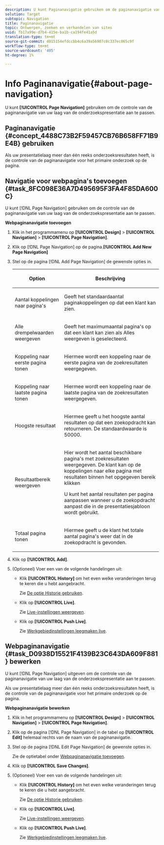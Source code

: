 ```yaml
---
description: U kunt Paginanavigatie gebruiken om de paginanavigatie van uw laag van de onderzoekspresentatie aan te passen.
solution: Target
subtopic: Navigation
title: Paginanavigatie
topic: Ontwerpen, zoeken en verhandelen van sites
uuid: fb17a99e-d7b4-415e-ba1b-ca194fe41a5d
translation-type: tm+mt
source-git-commit: d015154efdccbb4c6a39a56907c0c337ec065c9f
workflow-type: tm+mt
source-wordcount: '405'
ht-degree: 1%

---
```



# Info Paginanavigatie{#about-page-navigation}

U kunt **[!UICONTROL Page Navigation]** gebruiken om de controle van de paginanavigatie van uw laag van de onderzoekspresentatie aan te passen.

## Paginanavigatie {#concept_4488C73B2F59457CB76B658FF71B9E4B} gebruiken

Als uw presentatielaag meer dan één reeks onderzoeksresultaten heeft, is de controle van de paginanavigatie voor het primaire onderzoek op de pagina.

## Navigatie voor webpagina&#39;s toevoegen {#task_8FC098E36A7D495695F3FA4F85DA600C}

U kunt [!DNL Page Navigation] gebruiken om de controle van de paginanavigatie van uw laag van de onderzoekspresentatie aan te passen.

<!-- 

t_configuring_web_page_navigation.xml

 -->

**Webpaginanavigatie toevoegen**

1. Klik in het programmamenu op **[!UICONTROL Design]** > **[!UICONTROL Navigation]** > **[!UICONTROL Page Navigation]**.
1. Klik op [!DNL Page Navigation] op de pagina.**[!UICONTROL Add New Page Navigation]**
1. Stel op de pagina [!DNL Add Page Navigation] de gewenste opties in.

   <!-- 
   r_page_navigation_options.xml
   -->

   <table> 
    <thead> 
      <tr> 
      <th colname="col1" class="entry"> <p>Option </p> </th> 
      <th colname="col2" class="entry"> <p>Beschrijving </p> </th> 
      </tr> 
    </thead>
    <tbody> 
      <tr> 
      <td colname="col1"> <p>Aantal koppelingen naar pagina's </p> </td> 
      <td colname="col2"> <p> Geeft het standaardaantal paginakoppelingen op dat een klant kan zien. </p> </td> 
      </tr> 
      <tr> 
      <td colname="col1"> <p>Alle drempelwaarden weergeven </p> </td> 
      <td colname="col2"> <p>Geeft het maximumaantal pagina's op dat een klant kan zien als <span class="uicontrol"> Alles weergeven</span> is geselecteerd. </p> </td> 
      </tr> 
      <tr> 
      <td colname="col1"> <p>Koppeling naar eerste pagina tonen </p> </td> 
      <td colname="col2"> <p>Hiermee wordt een koppeling naar de eerste pagina van de zoekresultaten weergegeven. </p> </td> 
      </tr> 
      <tr> 
      <td colname="col1"> <p>Koppeling naar laatste pagina tonen </p> </td> 
      <td colname="col2"> <p> Hiermee wordt een koppeling naar de laatste pagina van de zoekresultaten weergegeven. </p> </td> 
      </tr> 
      <tr> 
      <td colname="col1"> <p>Hoogste resultaat </p> </td> 
      <td colname="col2"> <p>Hiermee geeft u het hoogste aantal resultaten op dat een zoekopdracht kan retourneren. De standaardwaarde is 50000. </p> </td> 
      </tr> 
      <tr> 
      <td colname="col1"> <p>Resultaatbereik weergeven </p> </td> 
      <td colname="col2"> <p>Hier wordt het aantal beschikbare pagina's met zoekresultaten weergegeven. De klant kan op de koppelingen naar elke pagina met resultaten binnen het opgegeven bereik klikken </p> <p> U kunt het aantal resultaten per pagina aanpassen wanneer u de zoekopdracht aanpast die in de presentatiesjabloon wordt gebruikt. </p> </td> 
      </tr> 
      <tr> 
      <td colname="col1"> <p>Totaal pagina tonen </p> </td> 
      <td colname="col2"> <p>Hiermee geeft u de klant het totale aantal pagina's weer dat in de zoekopdracht is gevonden. </p> </td> 
      </tr> 
    </tbody> 
    </table>

1. Klik op **[!UICONTROL Add]**.
1. (Optioneel) Voer een van de volgende handelingen uit:

   * Klik **[!UICONTROL History]** om het even welke veranderingen terug te keren die u hebt aangebracht.

      Zie [De optie Historie gebruiken](../t-using-the-history-option.md#task_70DD3F87A67242BBBD2CB27156F43002).

   * Klik op **[!UICONTROL Live]**.

      Zie [Live-instellingen weergeven](../c-about-staging.md#task_401A0EBDB5DB4D4CA933CBA7BECDC10F).

   * Klik op **[!UICONTROL Push Live]**.

      Zie [Werkgebiedinstellingen leegmaken live](../c-about-staging.md#task_44306783B4C0408AAA58B471DAF2D9A4).

## Webpaginanavigatie {#task_D0938D15521F4139B23C643DA609F881} bewerken

U kunt [!DNL Page Navigation] uitgeven om de controle van de paginanavigatie van uw laag van de onderzoekspresentatie aan te passen.

<!-- 

t_editing_web_page_navigation.xml

 -->

Als uw presentatielaag meer dan één reeks onderzoeksresultaten heeft, is de controle van de paginanavigatie voor het primaire onderzoek op de pagina.

**Webpaginanavigatie bewerken**

1. Klik in het programmamenu op **[!UICONTROL Design]** > **[!UICONTROL Navigation]** > **[!UICONTROL Page Navigation]**.
1. Klik op de pagina [!DNL Page Navigation] in de tabel op **[!UICONTROL Edit]** helemaal rechts van de naam van de paginanavigatie.
1. Stel op de pagina [!DNL Edit Page Navigation] de gewenste opties in.

   Zie de optietabel onder [Webpaginanavigatie toevoegen](../c-about-design-menu/c-about-page-navigation.md#task_8FC098E36A7D495695F3FA4F85DA600C).
1. Klik op **[!UICONTROL Save Changes]**.
1. (Optioneel) Voer een van de volgende handelingen uit:

   * Klik **[!UICONTROL History]** om het even welke veranderingen terug te keren die u hebt aangebracht.

      Zie [De optie Historie gebruiken](../t-using-the-history-option.md#task_70DD3F87A67242BBBD2CB27156F43002).

   * Klik op **[!UICONTROL Live]**.

      Zie [Live-instellingen weergeven](../c-about-staging.md#task_401A0EBDB5DB4D4CA933CBA7BECDC10F).

   * Klik op **[!UICONTROL Push Live]**.

      Zie [Werkgebiedinstellingen leegmaken live](../c-about-staging.md#task_44306783B4C0408AAA58B471DAF2D9A4).

